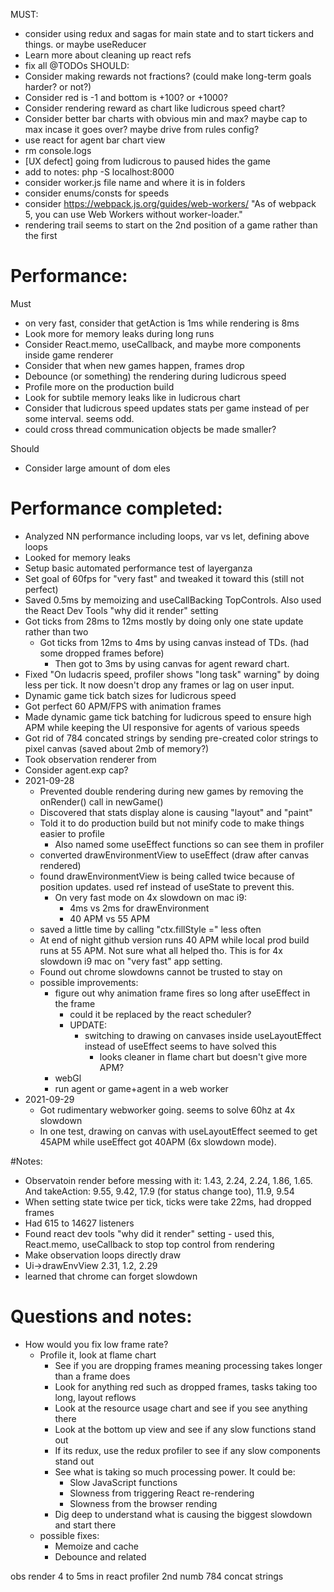 

MUST:
- consider using redux and sagas for main state and to start tickers and things. or maybe useReducer
- Learn more about cleaning up react refs
- fix all @TODOs
SHOULD:
- Consider making rewards not fractions? (could make long-term goals harder? or not?)
- Consider red is -1 and bottom is +100? or +1000?
- Consider rendering reward as chart like ludicrous speed chart?
- Consider better bar charts with obvious min and max? maybe cap to max incase it goes over? maybe drive from rules config?
- use react for agent bar chart view
- rm console.logs
- [UX defect] going from ludicrous to paused hides the game
- add to notes: php -S localhost:8000
- consider worker.js file name and where it is in folders
- consider enums/consts for speeds
- consider https://webpack.js.org/guides/web-workers/ "As of webpack 5, you can use Web Workers without worker-loader."
- rendering trail seems to start on the 2nd position of a game rather than the first
# Performance:
Must
- on very fast, consider that getAction is 1ms while rendering is 8ms
- Look more for memory leaks during long runs
- Consider React.memo, useCallback, and maybe more components inside game renderer
- Consider that when new games happen, frames drop
- Debounce (or something) the rendering during ludicrous speed
- Profile more on the production build
- Look for subtile memory leaks like in ludicrous chart
- Consider that ludicrous speed updates stats per game instead of per some interval. seems odd.
- could cross thread communication objects be made smaller?

Should
- Consider large amount of dom eles

# Performance completed:
- Analyzed NN performance including loops, var vs let, defining above loops
- Looked for memory leaks
- Setup basic automated performance test of layerganza
- Set goal of 60fps for "very fast" and tweaked it toward this (still not perfect)
- Saved 0.5ms by memoizing and useCallBacking TopControls. Also used the React Dev Tools "why did it render" setting 
- Got ticks from 28ms to 12ms mostly by doing only one state update rather than two
   - Got ticks from 12ms to 4ms by using canvas instead of TDs. (had some dropped frames before)
      - Then got to 3ms by using canvas for agent reward chart.
- Fixed "On ludacris speed, profiler shows "long task" warning" by doing less per tick. It now doesn't drop any frames or lag on user input.
- Dynamic game tick batch sizes for ludicrous speed
- Got perfect 60 APM/FPS with animation frames
- Made dynamic game tick batching for ludicrous speed to ensure high APM while keeping the UI responsive for agents of various speeds
- Got rid of 784 concated strings by sending pre-created color strings to pixel canvas (saved about 2mb of memory?)
- Took observation renderer from 
- Consider agent.exp cap?
- 2021-09-28
  - Prevented double rendering during new games by removing the onRender() call in newGame()
  - Discovered that stats display alone is causing "layout" and "paint"
  - Told it to do production build but not minify code to make things easier to profile
    - Also named some useEffect functions so can see them in profiler
  - converted drawEnvironmentView to useEffect (draw after canvas rendered)
  - found drawEnvironmentView is being called twice because of position updates. used ref instead of useState to prevent this.
    - On very fast mode on 4x slowdown on mac i9:
      - 4ms vs 2ms for drawEnvironment
      - 40 APM vs 55 APM
  - saved a little time by calling "ctx.fillStyle =" less often
  - At end of night github version runs 40 APM while local prod build runs at 55 APM. Not sure what all helped tho. This is for 4x slowdown i9 mac on "very fast" app setting.
  - Found out chrome slowdowns cannot be trusted to stay on
  - possible improvements:
    - figure out why animation frame fires so long after useEffect in the frame
      - could it be replaced by the react scheduler?
      - UPDATE:
        - switching to drawing on canvases inside useLayoutEffect instead of useEffect seems to have solved this
          - looks cleaner in flame chart but doesn't give more APM?
    - webGl
    - run agent or game+agent in a web worker 
- 2021-09-29
  - Got rudimentary webworker going. seems to solve 60hz at 4x slowdown
  - In one test, drawing on canvas with useLayoutEffect seemed to get 45APM while useEffect got 40APM (6x slowdown mode). 

#Notes:
- Observatoin render before messing with it: 1.43, 2.24, 2.24, 1.86, 1.65.   And takeAction: 9.55, 9.42, 17.9 (for status change too), 11.9, 9.54
- When setting state twice per tick, ticks were take 22ms, had dropped frames
- Had 615 to 14627 listeners
- Found react dev tools "why did it render" setting - used this, React.memo, useCallback to stop top control from rendering
- Make observation loops directly draw
- Ui->drawEnvView 2.31, 1.2, 2.29
- learned that chrome can forget slowdown
# Questions and notes:
- How would you fix low frame rate?
    - Profile it, look at flame chart
        - See if you are dropping frames meaning processing takes longer than a frame does
        - Look for anything red such as dropped frames, tasks taking too long, layout reflows
        - Look at the resource usage chart and see if you see anything there
        - Look at the bottom up view and see if any slow functions stand out
        - If its redux, use the redux profiler to see if any slow components stand out
        - See what is taking so much processing power. It could be:
          - Slow JavaScript functions
          - Slowness from triggering React re-rendering
          - Slowness from the browser rending
        - Dig deep to understand what is causing the biggest slowdown and start there
    - possible fixes:
        - Memoize and cache
        - Debounce and related


obs render 4 to 5ms in react profiler 2nd numb
784 concat strings